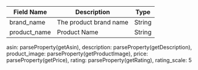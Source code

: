 |Field Name|Description|Type|
|----------|-----------|----|
|brand_name|The product brand name|String|
product_name|Product Name|String|

asin: parseProperty(getAsin),
description: parseProperty(getDescription),
product_image: parseProperty(getProductImage),
price: parseProperty(getPrice),
rating: parseProperty(getRating),
rating_scale: 5
```
